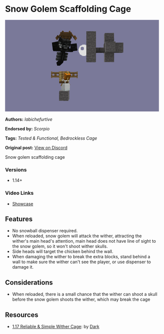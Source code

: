 # Snow Golem Scaffolding Cage
<img alt="cage.png" src="images/cage.png?raw=1" height="300px">

**Authors:** *labichefurtive*

**Endorsed by:** *Scorpio*

**Tags:** *Tested & Functional, Bedrockless Cage*

**Original post:** [View on Discord](https://discord.com/channels/913065809096638494/1391977025962770492)

Snow golem scaffolding cage
### Versions
- 1.14+
### Video Links
- [Showcase](https://www.youtube.com/watch?v=WpmBVGz2Qx8)

## Features
- No snowball dispenser required.
- When reloaded, snow golem will attack the wither, attracting the wither's main head's attention, main head does not have line of sight to the snow golem, so it won't shoot wither skulls.
- Side heads will target the chicken behind the wall.
- When damaging the wither to break the extra blocks, stand behind a wall to make sure the wither can't see the player, or use dispenser to damage it.

## Considerations
- When reloaded, there is a small chance that the wither can shoot a skull before the snow golem shoots the wither, which may break the cage

## Resources
- [1.17 Reliable & Simple Wither Cage](https://www.youtube.com/watch?v=WpmBVGz2Qx8): by [Dark](https://www.youtube.com/@_darkvictor_)
